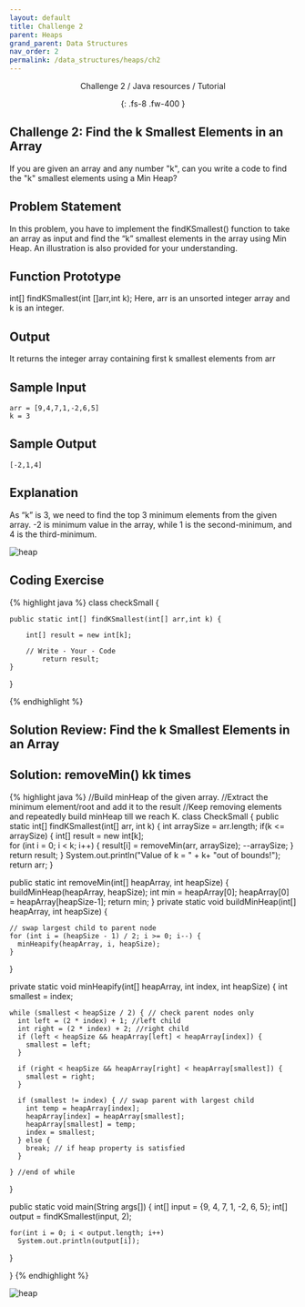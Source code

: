 ```yaml
---
layout: default
title: Challenge 2
parent: Heaps
grand_parent: Data Structures
nav_order: 2
permalink: /data_structures/heaps/ch2
---
```

<div align="center" markdown="1">
Challenge 2 / Java resources / Tutorial

{: .fs-8 .fw-400 }
</div>

## Challenge 2: Find the k Smallest Elements in an Array

If you are given an array and any number "k", can you write a code to find the "k" smallest elements using a Min Heap?

## Problem Statement
In this problem, you have to implement the findKSmallest() function to take an array as input and find the “k” smallest elements in the array using Min Heap. An illustration is also provided for your understanding.

## Function Prototype
int[] findKSmallest(int []arr,int k);
Here, arr is an unsorted integer array and k is an integer.

## Output
It returns the integer array containing first k smallest elements from arr

## Sample Input
    arr = [9,4,7,1,-2,6,5]        
    k = 3

## Sample Output
    [-2,1,4]

## Explanation
As “k” is 3, we need to find the top 3 minimum elements from the given array. -2 is minimum value in the array, while 1 is the second-minimum, and 4 is the third-minimum.

![heap](https://raw.githubusercontent.com/TestJavaDev/java-resources/master/resources/heap/res53.png)

## Coding Exercise

{% highlight java %}
class checkSmall {

	public static int[] findKSmallest(int[] arr,int k) {

		int[] result = new int[k]; 
    
        // Write - Your - Code   
		    return result;
	} 
}

{% endhighlight %}

## Solution Review: Find the k Smallest Elements in an Array

## Solution: removeMin() kk times

{% highlight java %}
//Build minHeap of the given array. 
//Extract the minimum element/root and add it to the result
//Keep removing elements and repeatedly build minHeap till we reach K.
class CheckSmall 
{
  public static int[] findKSmallest(int[] arr, int k) 
  {
    int arraySize = arr.length;
    if(k <= arraySize)
    {
      int[] result = new int[k];   
      for (int i = 0; i < k; i++) 
      {
        result[i] = removeMin(arr, arraySize);
        --arraySize;
      }
      return result;
    }
    System.out.println("Value of k = " + k+ "out of bounds!");
    return arr;
  }

  public static int removeMin(int[] heapArray, int heapSize)
  {
    buildMinHeap(heapArray, heapSize);
    int min = heapArray[0];
    heapArray[0] =  heapArray[heapSize-1];
    return min;
  }
  private static void buildMinHeap(int[] heapArray, int heapSize) {

    // swap largest child to parent node 
    for (int i = (heapSize - 1) / 2; i >= 0; i--) {
      minHeapify(heapArray, i, heapSize);
    }
  }

  private static void minHeapify(int[] heapArray, int index, int heapSize) {
    int smallest = index;

    while (smallest < heapSize / 2) { // check parent nodes only
      int left = (2 * index) + 1; //left child
      int right = (2 * index) + 2; //right child
      if (left < heapSize && heapArray[left] < heapArray[index]) {
        smallest = left;
      }

      if (right < heapSize && heapArray[right] < heapArray[smallest]) {
        smallest = right;
      }

      if (smallest != index) { // swap parent with largest child
        int temp = heapArray[index];
        heapArray[index] = heapArray[smallest];
        heapArray[smallest] = temp;
        index = smallest;
      } else {
        break; // if heap property is satisfied
      }

    } //end of while
  }

  public static void main(String args[]) {
    int[] input = {9, 4, 7, 1, -2, 6, 5};
    int[] output = findKSmallest(input, 2);

    for(int i = 0; i < output.length; i++) 
      System.out.println(output[i]);
  }

}
{% endhighlight %}

![heap](https://raw.githubusercontent.com/TestJavaDev/java-resources/master/resources/heap/res54.png)